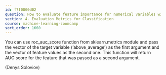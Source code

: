```yaml
---
id: f7f0800d02
question: How to evaluate feature importance for numerical variables with AUC?
section: 4. Evaluation Metrics for Classification
course: machine-learning-zoomcamp
sort_order: 1660
---
```


You can use roc_auc_score function from sklearn.metrics module and pass the vector of the target variable (‘above_average’) as the first argument and the vector of feature values as the second one. This function will return AUC score for the feature that was passed as a second argument.

(Denys Soloviov)

